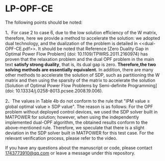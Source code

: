 # LP-OPF-CE

The following points should be noted:

  1、For case 2 to case 6, due to the low solution efficiency of the W matrix, therefore, here we provide a method to accelerate the solution: we adopted dual technology, and the dualization of 
  the problem is  detailed in <<dual-OPF-CE.pdf>>. It should be noted that Reference [Zero Duality Gap in Optimal Power Flow Problem] (doi: 10.1109/TPWRS.2011.2160974) has proven 
  that the relaxation problem and the dual OPF problem in the main text **satisfy strong duality**, that is, its dual gap is zero. **Therefore,the two solving methods are essentially 
  equivalent.**  In addition, there are many other methods to accelerate the solution of SDP, such as partitioning the W matrix and then using the sparsity of the matrix to 
  accelerate the solution [Solution of Optimal Power Flow Problems by Semi-definite Programming] (doi: 10.13334/j.0258-8013.pcsee.2008.19.006).

  2、The values in Table 4b do not conform to the rule that "IPM value ≥ global optimal value ≥ SDP value". The reason is as follows: For the OPF problem without deployed control devices, we used the SDP solver built in MATPOWER for solution; however, when using the independently implemented dual-OPF algorithm, the obtained results conform to the above-mentioned rule. Therefore, we speculate that there is a slight deviation in the SDP solver built in MATPOWER for this test case. For the relevant verification process, please refer to the video.

If you have any questions about the manuscript or code, please contact 1743773910@qq.com or leave a message under this repository.
